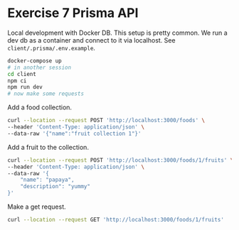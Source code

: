 # Exercise 7 Prisma API

Local development with Docker DB. This setup is pretty common. We run a dev db as a container and connect to it via localhost. See `client/.prisma/.env.example`.


```bash
docker-compose up
# in another session
cd client
npm ci
npm run dev
# now make some requests
```

Add a food collection.

```bash
curl --location --request POST 'http://localhost:3000/foods' \
--header 'Content-Type: application/json' \
--data-raw '{"name":"fruit collection 1"}'
```

Add a fruit to the collection.
```bash
curl --location --request POST 'http://localhost:3000/foods/1/fruits' \
--header 'Content-Type: application/json' \
--data-raw '{
    "name": "papaya",
    "description": "yummy"
}'
```

Make a get request.

```bash
curl --location --request GET 'http://localhost:3000/foods/1/fruits'
```
